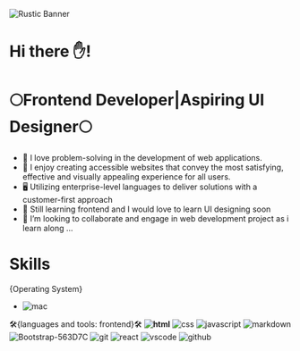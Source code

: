 ![Rustic Banner](https://github.com/mariamALLI/mariamALLI/assets/81536650/e8c059f0-2e84-459d-8fac-5aaf92fe2437)


#                Hi there ✋!
#      🌕Frontend Developer|Aspiring UI Designer🌕

- 👋 I love problem-solving in the development of web applications. 
- 👀  I enjoy creating accessible websites that convey the most satisfying, effective and visually appealing experience for all users.
- 🖥️ Utilizing enterprise-level languages to deliver solutions with a customer-first approach
- 🌱 Still learning frontend and I would love to learn UI designing soon
- 💞️ I’m looking to collaborate and engage in web development project as i learn along ...


# Skills
{Operating System}
- ![mac ](https://github.com/mariamALLI/mariamALLI/assets/81536650/39436463-ff7a-4325-9275-b2e1a3a8f503)


🛠️{languages and tools: frontend}🛠️
**![html](https://github.com/mariamALLI/mariamALLI/assets/81536650/6c713c1b-475b-4ed3-802e-14feb8eb4a7d)**
![css](https://github.com/mariamALLI/mariamALLI/assets/81536650/d4c655b1-160b-4f10-890b-d2740f2cc9e2)
![javascript](https://github.com/mariamALLI/mariamALLI/assets/81536650/ebea9edb-8500-46d5-81f6-a9bfa8dd59bf)
![markdown](https://github.com/mariamALLI/mariamALLI/assets/81536650/4114e00f-92f8-457a-9167-e05796ddd3dd)
![Bootstrap-563D7C](https://github.com/mariamALLI/mariamALLI/assets/81536650/d1d1dc86-267c-4eea-ae5a-b9222b929412)
![git](https://github.com/mariamALLI/mariamALLI/assets/81536650/3dbee567-993b-4d60-8b47-398f94704431)
![react](https://github.com/mariamALLI/mariamALLI/assets/81536650/b7a62e5b-a728-4bd7-82f7-a970560e08f5)
![vscode](https://github.com/mariamALLI/mariamALLI/assets/81536650/5e263f27-c017-482d-865d-8bc226f96fbb)
![github](https://github.com/mariamALLI/mariamALLI/assets/81536650/6476f26a-4807-4465-b49d-a2c143d533a2)










<!---
mariamALLI/mariamALLI is a ✨ special ✨ repository because its `README.md` (this file) appears on your GitHub profile.
You can click the Preview link to take a look at your changes.
--->
